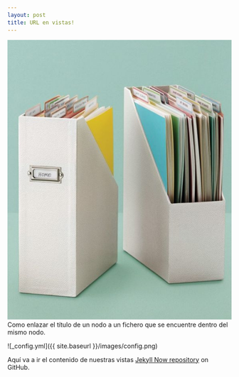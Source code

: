 ```yaml
---
layout: post
title: URL en vistas!
---
```

![File View](/images/files.jpg "File View")
Como enlazar el título de un nodo a un fichero que se encuentre dentro del mismo nodo.

![_config.yml]({{ site.baseurl }}/images/config.png)

Aquí va a ir el contenido de nuestras vistas [Jekyll Now repository](https://github.com/barryclark/jekyll-now) on GitHub.